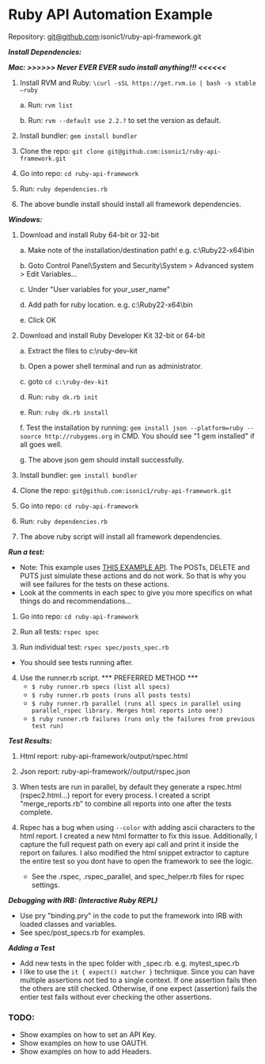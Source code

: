 # Ruby API Automation Example

Repository: git@github.com:isonic1/ruby-api-framework.git

***Install Dependencies:***

***Mac: >>>>>> Never EVER EVER sudo install anything!!! <<<<<<***

1. Install RVM and Ruby: ```\curl -sSL https://get.rvm.io | bash -s stable –ruby```

	a. Run: ```rvm list```

	b. Run: ```rvm --default use 2.2.?``` to set the version as default.

2. Install bundler: ```gem install bundler```

3. Clone the repo: ```git clone git@github.com:isonic1/ruby-api-framework.git```

4. Go into repo: ```cd ruby-api-framework```

5. Run: ```ruby dependencies.rb```

6. The above bundle install should install all framework dependencies.

***Windows:*** 

1. Download and install Ruby 64-bit or 32-bit

	a. Make note of the installation/destination path! e.g. c:\Ruby22-x64\bin

	b. Goto Control Panel\System and Security\System > Advanced system > Edit Variables...

	c. Under "User variables for your_user_name"

	d. Add path for ruby location. e.g. c:\Ruby22-x64\bin
	
	e. Click OK 

2. Download and install Ruby Developer Kit 32-bit or 64-bit

	a. Extract the files to c:\ruby-dev-kit

	b. Open a power shell terminal and run as administrator.

	c. goto ```cd c:\ruby-dev-kit```

	d. Run: ```ruby dk.rb init```

	e. Run: ```ruby dk.rb install```
	
	f. Test the installation by running: ```gem install json --platform=ruby --source http://rubygems.org``` in CMD. You should see "1 gem installed" if all goes well.
       
	g. The above json gem should install successfully.

3. Install bundler: ```gem install bundler``` 

4. Clone the repo: ```git@github.com:isonic1/ruby-api-framework.git```

5. Go into repo: ```cd ruby-api-framework```

6. Run: ```ruby dependencies.rb```

7. The above ruby script will install all framework dependencies.

***Run a test:***

* Note: This example uses [THIS EXAMPLE API](https://jsonplaceholder.typicode.com/). The POSTs, DELETE and PUTS just simulate these actions and do not work. So that is why you will see failures for the tests on these actions.
* Look at the comments in each spec to give you more specifics on what things do and recommendations...

1. Go into repo: ```cd ruby-api-framework```

2. Run all tests: ```rspec spec```

3. Run individual test: ```rspec spec/posts_spec.rb```

* You should see tests running after.

4. Use the runner.rb script. *** PREFERRED METHOD ***
    * `$ ruby runner.rb specs (list all specs)`
    * `$ ruby runner.rb posts (runs all posts tests)`
    * `$ ruby runner.rb parallel (runs all specs in parallel using parallel_rspec library. Merges html reports into one!)`
    * `$ ruby runner.rb failures (runs only the failures from previous test run)`

***Test Results:***

1. Html report: ruby-api-framework/output/rspec.html

2. Json report: ruby-api-framework//output/rspec.json

3. When tests are run in parallel, by default they generate a rspec.html (rspec2.html...) report for every process. I created a script "merge_reports.rb" to combine all reports into one after the tests complete.

4. Rspec has a bug when using `--color` with adding ascii characters to the html report. I created a new html formatter to fix this issue. Additionally, I capture the full request path on every api call and print it inside the report on failures. I also modified the html snippet extractor to capture the entire test so you dont have to open the framework to see the logic.
    * See the .rspec, .rspec_parallel, and spec_helper.rb files for rspec settings.
    
***Debugging with IRB: (Interactive Ruby REPL)***

* Use pry "binding.pry" in the code to put the framework into IRB with loaded classes and variables. 
* See spec/post_specs.rb for examples.

***Adding a Test***

* Add new tests in the spec folder with _spec.rb. e.g. mytest_spec.rb
* I like to use the `it { expect() matcher }` technique. Since you can have multiple assertions not tied to a single context. If one assertion fails then the others are still checked. Otherwise, if one expect (assertion) fails the entier test fails without ever checking the other assertions. 

### TODO:
* Show examples on how to set an API Key.
* Show examples on how to use OAUTH.
* Show examples on how to add Headers.
